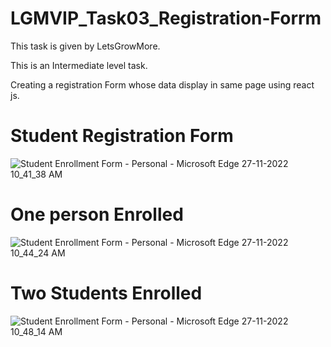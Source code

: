 # LGMVIP_Task03_Registration-Forrm

This task is given by LetsGrowMore. 

This is an Intermediate level task.

Creating a registration Form whose data display in same page using react js.

# Student Registration Form

![Student Enrollment Form - Personal - Microsoft​ Edge 27-11-2022 10_41_38 AM](https://user-images.githubusercontent.com/85254301/204120588-7e87c6c8-4287-4457-b994-505e2a56b07c.png)

# One person Enrolled

![Student Enrollment Form - Personal - Microsoft​ Edge 27-11-2022 10_44_24 AM](https://user-images.githubusercontent.com/85254301/204120599-17742cdf-d493-4bec-b969-741946d5a862.png)

# Two Students Enrolled

![Student Enrollment Form - Personal - Microsoft​ Edge 27-11-2022 10_48_14 AM](https://user-images.githubusercontent.com/85254301/204120613-9768050d-7329-4f08-9712-f21959bcb582.png)
